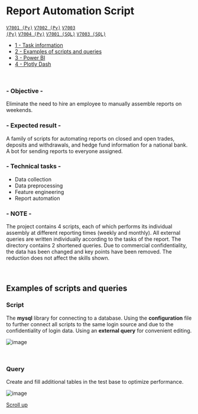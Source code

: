 # Report Automation Script

<code>[V7001 (Py)](V7001.py)</code>
<code>[V7002 (Py)](V7002.py)</code>
<code>[V7003 (Py)](V7003.py)</code>
<code>[V7004 (Py)](V7004.py)</code>
<code>[V7001 (SQL)](v7001_sql.sql)</code>
<code>[V7003 (SQL)](v7003_sql.sql)</code>

- [1 - Task information](#--objective--)
- [2 - Examples of scripts and queries](#examples-of-scripts-and-queries)
- [3 - Power BI](#power-bi)
- [4 - Plotly Dash](#plotly-dash)

<br>

### - Objective -
Eliminate the need to hire an employee to manually assemble reports on weekends. 

### - Expected result -
A family of scripts for automating reports on closed and open trades, deposits and withdrawals, and hedge fund information for a national bank. A bot for sending reports to everyone assigned.

### - Technical tasks -
- Data collection
- Data preprocessing
- Feature engineering
- Report automation

### - NOTE -
The project contains 4 scripts, each of which performs its individual assembly at different reporting times (weekly and monthly). All external queries are written individually according to the tasks of the report. The directory contains 2 shortened queries. Due to commercial confidentiality, the data has been changed and key points have been removed. The reduction does not affect the skills shown.


<br>

## Examples of scripts and queries
### Script

The <b>mysql</b> library for connecting to a database. Using the <b>configuration</b> file to further connect all scripts to the same login source and due to the confidentiality of login data. Using an <b>external query</b> for convenient editing.

![image](https://github.com/leopoldgerber/portfolio/assets/114569329/b916f91e-23ec-4957-9709-b15cc438a107)

<br>

### Query
Create and fill additional tables in the test base to optimize performance.

![image](https://github.com/leopoldgerber/portfolio/assets/114569329/27757d60-9db4-42ce-9f95-5eb4e5d06991)

[Scroll up](#report-automation-script)
